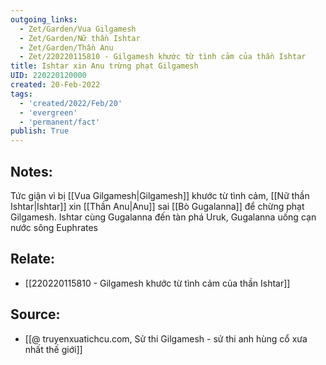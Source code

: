 ```yaml
---
outgoing_links:
  - Zet/Garden/Vua Gilgamesh
  - Zet/Garden/Nữ thần Ishtar
  - Zet/Garden/Thần Anu
  - Zet/220220115810 - Gilgamesh khước từ tình cảm của thần Ishtar
title: Ishtar xin Anu trừng phạt Gilgamesh
UID: 220220120000
created: 20-Feb-2022
tags:
  - 'created/2022/Feb/20'
  - 'evergreen'
  - 'permanent/fact'
publish: True
---
```

## Notes:
Tức giận vì bị [[Vua Gilgamesh|Gilgamesh]] khước từ tình cảm, [[Nữ thần Ishtar|Ishtar]] xin [[Thần Anu|Anu]] sai [[Bò Gugalanna]] để chừng phạt Gilgamesh. Ishtar cùng Gugalanna đến tàn phá Uruk, Gugalanna uống cạn nước sông Euphrates

## Relate:
- [[220220115810 - Gilgamesh khước từ tình cảm của thần Ishtar]]

## Source:
- [[@ truyenxuatichcu.com, Sử thi Gilgamesh - sử thi anh hùng cổ xưa nhất thế giới]]


